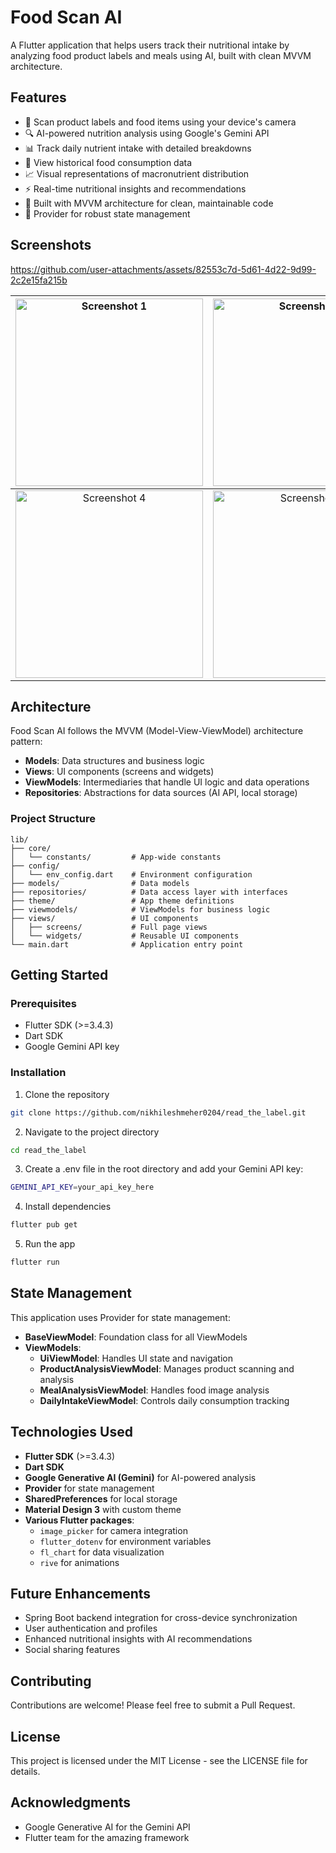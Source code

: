 # Food Scan AI

A Flutter application that helps users track their nutritional intake by analyzing food product labels and meals using AI, built with clean MVVM architecture.

## Features

- 📸 Scan product labels and food items using your device's camera
- 🔍 AI-powered nutrition analysis using Google's Gemini API
- 📊 Track daily nutrient intake with detailed breakdowns
- 📅 View historical food consumption data
- 📈 Visual representations of macronutrient distribution
- ⚡ Real-time nutritional insights and recommendations
- 🧩 Built with MVVM architecture for clean, maintainable code
- 🔄 Provider for robust state management

## Screenshots

https://github.com/user-attachments/assets/82553c7d-5d61-4d22-9d99-2c2e15fa215b

| <img src="https://github.com/user-attachments/assets/a0a85d4f-26b6-44ea-a4f4-46f80bae9907" width="300" alt="Screenshot 1" /> | <img src="https://github.com/user-attachments/assets/a76ef71a-ce2f-402e-863d-baa435ddb938" width="300" alt="Screenshot 2" /> | <img src="https://github.com/user-attachments/assets/2b758598-71ae-4d8b-9406-73b2b52a8019" width="300" alt="Screenshot 3" /> |
|:---------------------------------------------------------------------------------------------------------:|:---------------------------------------------------------------------------------------------------------:|:---------------------------------------------------------------------------------------------------------:|
| <img src="https://github.com/user-attachments/assets/be941868-2eb8-4785-8a9e-d0d91bce66b3" width="300" alt="Screenshot 4" /> | <img src="https://github.com/user-attachments/assets/c0067fb8-136b-400e-b97e-f3e2c1a44c40" width="300" alt="Screenshot 5" /> | <img src="https://github.com/user-attachments/assets/a2387fc5-d440-4c82-9b79-da18c1723247" width="300" alt="Screenshot 6" /> |

## Architecture

Food Scan AI follows the MVVM (Model-View-ViewModel) architecture pattern:

- **Models**: Data structures and business logic
- **Views**: UI components (screens and widgets)
- **ViewModels**: Intermediaries that handle UI logic and data operations
- **Repositories**: Abstractions for data sources (AI API, local storage)

### Project Structure

```
lib/
├── core/
│   └── constants/         # App-wide constants
├── config/
│   └── env_config.dart    # Environment configuration
├── models/                # Data models
├── repositories/          # Data access layer with interfaces
├── theme/                 # App theme definitions  
├── viewmodels/            # ViewModels for business logic
├── views/                 # UI components
│   ├── screens/           # Full page views
│   └── widgets/           # Reusable UI components
└── main.dart              # Application entry point
```

## Getting Started

### Prerequisites

- Flutter SDK (>=3.4.3)
- Dart SDK
- Google Gemini API key

### Installation

1. Clone the repository
```bash
git clone https://github.com/nikhileshmeher0204/read_the_label.git
```

2. Navigate to the project directory
```bash
cd read_the_label
```

3. Create a .env file in the root directory and add your Gemini API key:
```bash
GEMINI_API_KEY=your_api_key_here
```

4. Install dependencies
```bash
flutter pub get
```

5. Run the app
```bash
flutter run
```

## State Management

This application uses Provider for state management:

- **BaseViewModel**: Foundation class for all ViewModels
- **ViewModels**:
  - **UiViewModel**: Handles UI state and navigation
  - **ProductAnalysisViewModel**: Manages product scanning and analysis
  - **MealAnalysisViewModel**: Handles food image analysis
  - **DailyIntakeViewModel**: Controls daily consumption tracking

## Technologies Used

- **Flutter SDK** (>=3.4.3)
- **Dart SDK**
- **Google Generative AI (Gemini)** for AI-powered analysis
- **Provider** for state management
- **SharedPreferences** for local storage
- **Material Design 3** with custom theme
- **Various Flutter packages**:
  - `image_picker` for camera integration
  - `flutter_dotenv` for environment variables
  - `fl_chart` for data visualization
  - `rive` for animations

## Future Enhancements

- Spring Boot backend integration for cross-device synchronization
- User authentication and profiles
- Enhanced nutritional insights with AI recommendations
- Social sharing features

## Contributing

Contributions are welcome! Please feel free to submit a Pull Request.

## License

This project is licensed under the MIT License - see the LICENSE file for details.

## Acknowledgments

- Google Generative AI for the Gemini API
- Flutter team for the amazing framework
